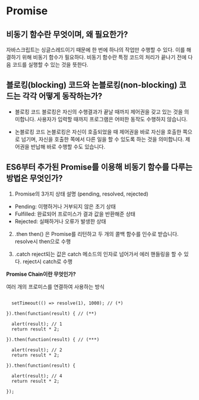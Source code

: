 # Promise

## 비동기 함수란 무엇이며, 왜 필요한가?
자바스크립트는 싱글스레드이기 때문에 한 번에 하나의 작업만 수행할 수 있다. 이를 해결하기 위해 비동기 함수가 필요하다.
비동기 함수란 특정 코드의 처리가 끝나기 전에 다음 코드를 실행할 수 있는 것을 뜻한다.

## 블로킹(blocking) 코드와 논블로킹(non-blocking) 코드는 각각 어떻게 동작하는가?

* 블로킹 코드
블로킹은 자신의 수행결과가 끝날 때까지 제어권을 갖고 있는 것을 의미합니다.
사용자가 입력할 때까지 프로그램은 어떠한 동작도 수행하지 않습니다.

* 논블로킹 코드
논블로킹은 자신이 호출되었을 때 제어권을 바로 자신을 호출한 쪽으로 넘기며, 자신을 호출한 쪽에서 다른 일을 할 수 있도록 하는 것을 의미합니다.
제어권을 반납해 바로 수행할 수도 있습니다.

## ES6부터 추가된 Promise를 이용해 비동기 함수를 다루는 방법은 무엇인가?
1. Promise의 3가지 상태 설명 (pending, resolved, rejected)

* Pending: 이행하거나 거부되지 않은 초기 상태
* Fulfilled: 완료되어 프로미스가 결과 값을 반환해준 상태
* Rejected: 실패하거나 오류가 발생한 상태

2. .then
then() 은 Promise를 리턴하고 두 개의 콜백 함수를 인수로 받습니다.
resolve시 then으로 수행

3. .catch
reject되는 값은 catch 메소드의 인자로 넘어가서 에러 핸들링을 할 수 있다.
reject시 catch로 수행

**Promise Chain이란 무엇인가?**

여러 개의 프로미스를 연결하여 사용하는 방식

```new Promise(function(resolve, reject) {

  setTimeout(() => resolve(1), 1000); // (*)

}).then(function(result) { // (**)

  alert(result); // 1
  return result * 2;

}).then(function(result) { // (***)

  alert(result); // 2
  return result * 2;

}).then(function(result) {

  alert(result); // 4
  return result * 2;

});
```
